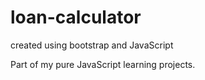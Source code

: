 # loan-calculator

created using bootstrap and JavaScript 

Part of my pure JavaScript learning projects. 
